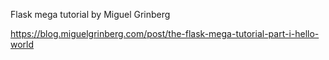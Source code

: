 Flask mega tutorial by Miguel Grinberg

https://blog.miguelgrinberg.com/post/the-flask-mega-tutorial-part-i-hello-world
